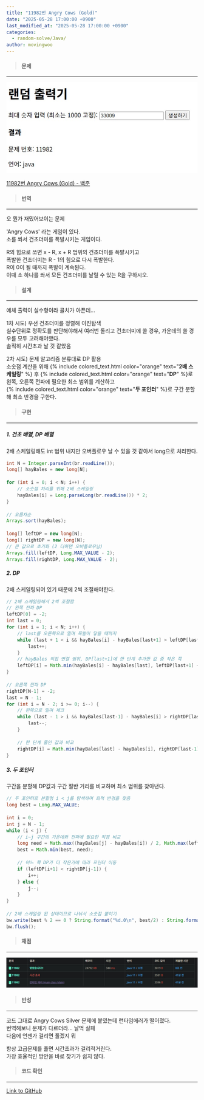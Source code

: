 ```yaml
---
title: "11982번 Angry Cows (Gold)"
date: "2025-05-28 17:00:00 +0900"
last_modified_at: "2025-05-28 17:00:00 +0900"
categories: 
  - random-solve/Java/
author: movingwoo
---
```

> #### 문제  
---  
  
![img01](/assets/images/posts/random-solve/Java/2025-05-28-11982/img01.jpg)  
  
[11982번 Angry Cows (Gold) - 백준](https://www.acmicpc.net/problem/11982)  
  
> #### 번역  
---  
  
오 뭔가 재밌어보이는 문제  
  
'Angry Cows' 라는 게임이 있다.  
소를 쏴서 건초더미를 폭발시키는 게임이다.  
  
R의 힘으로 쏘면 x - R, x + R 범위의 건초더미를 폭발시키고  
폭발한 건초더미는 R - 1의 힘으로 다시 폭발한다.  
R이 0이 될 때까지 폭발이 계속된다.  
이때 소 하나를 쏴서 모든 건초더미를 날릴 수 있는 R을 구하시오.  

> #### 설계  
---  
  
예체 출력이 실수형이라 골치가 아픈데...  
  
1차 시도) 
우선 건초더미를 정렬해 이진탐색  
실수단위로 정확도를 판단해야해서 여러번 돌리고 건초더미에 쏠 경우, 가운데의 쏠 경우를 모두 고려해야했다.  
솔직히 시간초과 날 것 같았음  

2차 시도)
문제 알고리즘 분류대로 DP 활용  
소숫점 계산을 위해 {% include colored_text.html color="orange" text="**2배 스케일링**" %} 후 {% include colored_text.html color="orange" text="**DP**" %}로 왼쪽, 오른쪽 전파에 필요한 최소 범위를 계산하고  
{% include colored_text.html color="orange" text="**두 포인터**" %}로 구간 분할해 최소 반경을 구한다.  
  
> #### 구현  
---  
  
##### 1. 건초 배열, DP 배열  
  
2배 스케일링해도 int 범위 내지만 오버플로우 날 수 있을 것 같아서 long으로 처리한다.  
  
```java
int N = Integer.parseInt(br.readLine());
long[] hayBales = new long[N];

for (int i = 0; i < N; i++) {
	// 소숫점 처리를 위해 2배 스케일링 
	hayBales[i] = Long.parseLong(br.readLine()) * 2;
}

// 오름차순
Arrays.sort(hayBales);

long[] leftDP = new long[N];
long[] rightDP = new long[N];
// 큰 값으로 초기화 (2 더하면 오버플로우남)
Arrays.fill(leftDP, Long.MAX_VALUE - 2);
Arrays.fill(rightDP, Long.MAX_VALUE - 2);
```
  
##### 2. DP  
  
2배 스케일링되어 있기 때문에 2씩 조절해야한다.     
  
```java
// 2배 스케일링해서 2씩 조절함
// 왼쪽 전파 DP
leftDP[0] = -2;  
int last = 0;
for (int i = 1; i < N; i++) {
	// last를 오른쪽으로 밀며 폭발이 닿을 때까지
	while (last + 1 < i && hayBales[i] - hayBales[last+1] > leftDP[last+1] + 2) {
		last++;
	}
	// hayBales 직접 연결 범위, DP[last+1]에 한 단계 추가한 값 중 작은 쪽
	leftDP[i] = Math.min(hayBales[i] - hayBales[last], leftDP[last+1] + 2);
}

// 오른쪽 전파 DP
rightDP[N-1] = -2;
last = N - 1;
for (int i = N - 2; i >= 0; i--) {
	// 왼쪽으로 밀며 체크
	while (last - 1 > i && hayBales[last-1] - hayBales[i] > rightDP[last-1] + 2) {
		last--;
	}
	
	// 한 단계 줄인 값과 비교
	rightDP[i] = Math.min(hayBales[last] - hayBales[i], rightDP[last-1] + 2);
}
```
  
##### 3. 두 포인터  
  
구간을 분할해 DP값과 구간 절반 거리를 비교하며 최소 범위를 찾아낸다.     
  
```java
// 두 포인터로 분할점 i < j를 탐색하며 최적 반경을 찾음
long best = Long.MAX_VALUE;

int i = 0;
int j = N - 1;
while (i < j) {
	// i~j 구간의 가운데와 전파에 필요한 직경 비교
	long need = Math.max((hayBales[j] - hayBales[i]) / 2, Math.max(leftDP[i], rightDP[j]) + 2);
	best = Math.min(best, need);

	// 어느 쪽 DP가 더 작은가에 따라 포인터 이동
	if (leftDP[i+1] < rightDP[j-1]) {
		i++;
	} else {
		j--;
	}
}

// 2배 스케일링 된 상태이므로 나눠서 소숫점 붙이기
bw.write(best % 2 == 0 ? String.format("%d.0\n", best/2) : String.format("%d.5\n", best/2));
bw.flush();
```
  
> #### 채점  
---  

![img02](/assets/images/posts/random-solve/Java/2025-05-28-11982/img02.jpg)  
  
> #### 반성  
---  
  
코드 그대로 Angry Cows Silver 문제에 붙였는데 런타임에러가 떨어졌다.  
번역해보니 문제가 다르더라... 날먹 실패  
다음에 언젠가 걸리면 풀겠지 뭐  
  
항상 고급문제를 풀면 시간초과가 걸리적거린다.  
가장 효율적인 방안을 바로 찾기가 쉽지 않다.  
  
> #### 코드 확인   
---  
  
[Link to GitHub](https://raw.githubusercontent.com/movingwoo/movingwoo-snippets/refs/heads/main/random-solve/Java/2025-05-28-11982.java)

